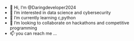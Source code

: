 - 👋 Hi, I’m @Daringdeveloper2024
- 👀 I’m interested in data science and cybersecurity 
- 🌱 I’m currently learning c,python 
- 💞️ I’m looking to collaborate on hackathons and competitive programming 
- 📫 you can reach me ...

<!---
Daringdeveloper2001/Daringdeveloper2001 is a ✨ special ✨ repository because its `README.md` (this file) appears on your GitHub profile.
You can click the Preview link to take a look at your changes.
--->
